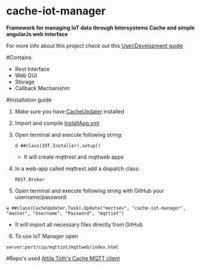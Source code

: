 # cache-iot-manager

**Framework for managing IoT data through Intersystems Cache and simple angularJs web interface**

For more info about this project check out this [User/Development guide](https://docs.google.com/document/d/1VM7ZiQ7I5A9pwmA0fQvEOZNR2UfmWOoFqvCrJl4v3zI/edit?usp=sharing)

#Contains
* Rest Interface
* Web GUI
* Storage
* Callback Mechanishm

#Installation guide
1. Make sure you have [CacheUpdater](https://github.com/intersystems-ru/CacheUpdater) installed
2. Import and compile [InstallApp.xml](/InstallApp.xml)
3. Open terminal and execute following string:

   ```
   d ##class(IOT.Installer).setup()
   ```
   - It will create mqttrest and mqttweb apps
4. In a web-app called mqttrest add a dispatch class:

   ```
   REST.Broker
   ```
5. Open terminal and execute following string with GitHub your username/password:

  ``` 
  w ##class(CacheUpdater.Task).Update("mertsev", "cache-iot-manager", "master", "Username", "Password", "mqttiot")  
  ```
  - It will import all necessary files directly from GitHub
6. To use IoT Manager open 
 ```
 server:port/csp/mqttiot/mqttweb/index.html
 ```

#Repo's used
[Attila Tóth's Cache MQTT client](https://github.com/atothISC/COS-MQTTClient)

